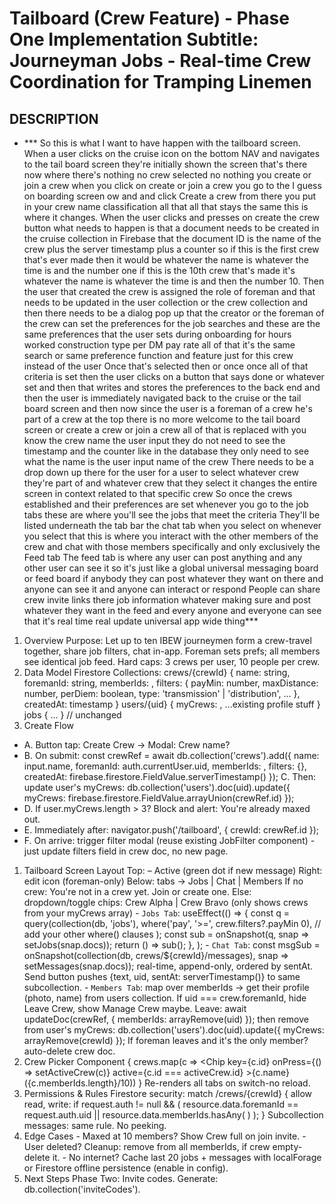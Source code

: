 # Tailboard (Crew Feature) - Phase One Implementation Subtitle: Journeyman Jobs - Real-time Crew Coordination for Tramping Linemen

## DESCRIPTION

* *** So this is what I want to have happen with the tailboard screen. When a user clicks on the cruise icon on the bottom NAV and navigates to the tail board screen they're initially shown the screen that's there now where there's nothing no crew selected no nothing you create or join a crew when you click on create or join a crew you go to the I guess on boarding screen ow and and click Create a crew from there you put in your crew name classification all that all that stays the same this is where it changes. When the user clicks and presses on create the crew button what needs to happen is that a document needs to be created in the cruise collection in Firebase that the document ID is the name of the crew plus the server timestamp plus a counter so if this is the first crew that's ever made then it would be whatever the name is whatever the time is and the number one if this is the 10th crew that's made it's whatever the name is whatever the time is and then the number 10. Then the user that created the crew is assigned the role of foreman and that needs to be updated in the user collection or the crew collection and then there needs to be a dialog pop up that the creator or the foreman of the crew can set the preferences for the job searches and these are the same preferences that the user sets during onboarding for hours worked construction type per DM pay rate all of that it's the same search or same preference function and feature just for this crew instead of the user Once that's selected then or once once all of that criteria is set then the user clicks on a button that says done or whatever set and then that writes and stores the preferences to the back end and then the user is immediately navigated back to the cruise or the tail board screen and then now since the user is a foreman of a crew he's part of a crew at the top there is no more welcome to the tail board screen or create a crew or join a crew all of that is replaced with you know the crew name the user input they do not need to see the timestamp and the counter like in the database they only need to see what the name is the user input name of the crew There needs to be a drop down up there for the user for a user to select whatever crew they're part of and whatever crew that they select it changes the entire screen in context related to that specific crew So once the crews established and their preferences are set whenever you go to the job tabs these are where you'll see the jobs that meet the criteria They'll be listed underneath the tab bar the chat tab when you select on whenever you select that this is where you interact with the other members of the crew and chat with those members specifically and only exclusively the Feed tab The feed tab is where any user can post anything and any other user can see it so it's just like a global universal messaging board or feed board if anybody they can post whatever they want on there and anyone can see it and anyone can interact or respond People can share crew invite links there job information whatever making sure and post whatever they want in the feed and every anyone and everyone can see that it's real time real update universal app wide thing***

1. Overview Purpose: Let up to ten IBEW journeymen form a crew-travel together, share job filters, chat in-app. Foreman sets prefs; all members see identical job feed. Hard caps: 3 crews per user, 10 people per crew.
2. Data Model Firestore Collections: crews/{crewId} { name: string, foremanId: string, memberIds: , filters: { payMin: number, maxDistance: number, perDiem: boolean, type: 'transmission' | 'distribution', ... }, createdAt: timestamp } users/{uid} { myCrews: , ...existing profile stuff } jobs { ... } // unchanged
3. Create Flow

* A. Button tap: Create Crew → Modal: Crew name?
* B. On submit: const crewRef = await db.collection('crews').add({ name: input.name, foremanId: auth.currentUser.uid, memberIds: , filters: {}, createdAt: firebase.firestore.FieldValue.serverTimestamp() }); C. Then: update user's myCrews: db.collection('users').doc(uid).update({ myCrews: firebase.firestore.FieldValue.arrayUnion(crewRef.id) });
* D. If user.myCrews.length > 3? Block and alert: You're already maxed out.
* E. Immediately after: navigator.push('/tailboard', { crewId: crewRef.id });
* F. On arrive: trigger filter modal (reuse existing JobFilter component) - just update filters field in crew doc, no new page.

1. Tailboard Screen Layout Top: – Active (green dot if new message) Right: edit icon (foreman-only) Below: tabs → Jobs | Chat | Members If no crew: You're not in a crew yet. Join or create one. Else: dropdown/toggle chips: Crew Alpha | Crew Bravo (only shows crews from your myCrews array) - `Jobs Tab`: useEffect(() => { const q = query(collection(db, 'jobs'), where('pay', '>=', crew.filters?.payMin 0), // add your other where() clauses ); const sub = onSnapshot(q, snap => setJobs(snap.docs)); return () => sub(); }, ); - `Chat Tab`: const msgSub = onSnapshot(collection(db, crews/${crewId}/messages), snap => setMessages(snap.docs)); real-time, append-only, ordered by sentAt. Send button pushes {text, uid, sentAt: serverTimestamp()} to same subcollection. - `Members Tab`: map over memberIds → get their profile (photo, name) from users collection. If uid === crew.foremanId, hide Leave Crew, show Manage Crew maybe. Leave: await updateDoc(crewRef, { memberIds: arrayRemove(uid) }); then remove from user's myCrews: db.collection('users').doc(uid).update({ myCrews: arrayRemove(crewId) }); If foreman leaves and it's the only member? auto-delete crew doc.
2. Crew Picker Component <CrewPicker /> { crews.map(c => <Chip key={c.id} onPress={() => setActiveCrew(c)} active={c.id === activeCrew.id} >{c.name} ({c.memberIds.length}/10)</Chip>) } Re-renders all tabs on switch-no reload.
3. Permissions & Rules Firestore security: match /crews/{crewId} { allow read, write: if request.auth != null && ( resource.data.foremanId == request.auth.uid || resource.data.memberIds.hasAny( ) ); } Subcollection messages: same rule. No peeking.
4. Edge Cases - Maxed at 10 members? Show Crew full on join invite. - User deleted? Cleanup: remove from all memberIds, if crew empty-delete it. - No internet? Cache last 20 jobs + messages with localForage or Firestore offline persistence (enable in config).
5. Next Steps Phase Two: Invite codes. Generate: db.collection('inviteCodes').

